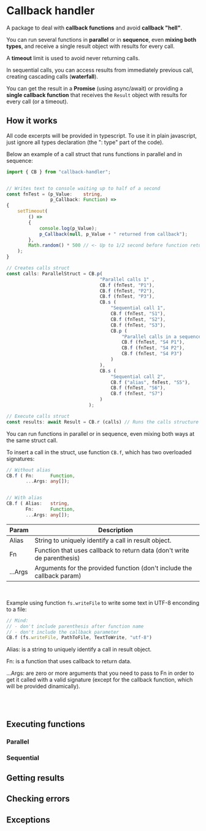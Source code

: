 # Callback handler


A package to deal with **callback functions** and avoid **callback "hell"**.

You can run several functions in **parallel** or in **sequence**, even **mixing both types**, and receive a single result object with results for every call.

A **timeout** limit is used to avoid never returning calls.

In sequential calls, you can access results from immediately previous call, creating cascading calls (**waterfall**).

You can get the result in a **Promise** (using async/await) or providing a **single callback function** that receives the `Result` object with results for every call (or a timeout).

## How it works

All code excerpts will be provided in typescript. To use it in plain javascript, just ignore all types declaration (the ": type" part of the code).

Below an example of a call struct that runs functions in parallel and in sequence:

```ts
import { CB } from "callback-handler";


// Writes text to console waiting up to half of a second
const fnTest = (p_Value:    string, 
                p_Callback: Function) =>
{
    setTimeout( 
        () =>
        {
            console.log(p_Value);
            p_Callback(null, p_Value + " returned from callback");
        }, 
        Math.random() * 500 // <- Up to 1/2 second before function returns
    );
}

// Creates calls struct
const calls: ParallelStruct = CB.p(
                                  "Parallel calls 1" ,
                                  CB.f (fnTest, "P1"),
                                  CB.f (fnTest, "P2"),
                                  CB.f (fnTest, "P3"),
                                  CB.s ( 
                                      "Sequential call 1",
                                      CB.f (fnTest, "S1"),
                                      CB.f (fnTest, "S2"),
                                      CB.f (fnTest, "S3"),
                                      CB.p ( 
                                          "Parallel calls in a sequence call",
                                          CB.f (fnTest, "S4 P1"),
                                          CB.f (fnTest, "S4 P2"),
                                          CB.f (fnTest, "S4 P3")
                                      )
                                  ),
                                  CB.s ( 
                                      "Sequential call 2",
                                      CB.f ("alias", fnTest, "S5"),
                                      CB.f (fnTest, "S6"),
                                      CB.f (fnTest, "S7")
                                  )
                              );

// Execute calls struct
const results: await Result = CB.r (calls) // Runs the calls structure

```

You can run functions in parallel or in sequence, even mixing both ways at the same struct call.  

To insert a call in the struct, use function `CB.f`, which has two overloaded signatures:

```typescript
// Without alias
CB.f ( Fn:      Function, 
       ...Args: any[]);


// With alias
CB.f ( Alias:   string, 
       Fn:      Function, 
       ...Args: any[]);
```

| Param   | Description |
|---------|-------------|
| Alias   | String to uniquely identify a call in result object. |
| Fn      | Function that uses callback to return data (don't write de parenthesis) |
| ...Args | Arguments for the provided function (don't include the callback param)  |

<br/>

Example using function `fs.writeFile` to write some text in UTF-8 enconding to a file: 

```typescript
// Mind:
// - don't include parenthesis after function name
// - don't include the callback parameter
CB.f (fs.writeFile, PathToFile, TextToWrite, "utf-8")
```

Alias: is a string to uniquely identify a call in result object.

Fn: is a function that uses callback to return data.

...Args: are zero or more arguments that you need to pass to Fn in order to get it called with a valid signature (except for the callback function, which will be provided dinamically).

<br>
<br>

## Executing functions

### Parallel 

### Sequential

## Getting results

## Checking errors

## Exceptions